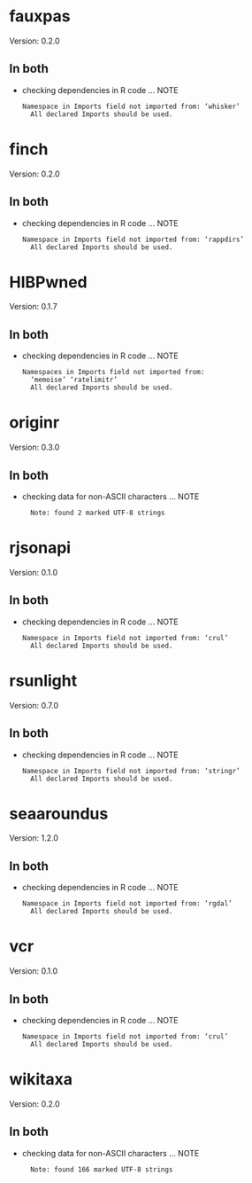 # fauxpas

Version: 0.2.0

## In both

*   checking dependencies in R code ... NOTE
    ```
    Namespace in Imports field not imported from: ‘whisker’
      All declared Imports should be used.
    ```

# finch

Version: 0.2.0

## In both

*   checking dependencies in R code ... NOTE
    ```
    Namespace in Imports field not imported from: ‘rappdirs’
      All declared Imports should be used.
    ```

# HIBPwned

Version: 0.1.7

## In both

*   checking dependencies in R code ... NOTE
    ```
    Namespaces in Imports field not imported from:
      ‘memoise’ ‘ratelimitr’
      All declared Imports should be used.
    ```

# originr

Version: 0.3.0

## In both

*   checking data for non-ASCII characters ... NOTE
    ```
      Note: found 2 marked UTF-8 strings
    ```

# rjsonapi

Version: 0.1.0

## In both

*   checking dependencies in R code ... NOTE
    ```
    Namespace in Imports field not imported from: ‘crul’
      All declared Imports should be used.
    ```

# rsunlight

Version: 0.7.0

## In both

*   checking dependencies in R code ... NOTE
    ```
    Namespace in Imports field not imported from: ‘stringr’
      All declared Imports should be used.
    ```

# seaaroundus

Version: 1.2.0

## In both

*   checking dependencies in R code ... NOTE
    ```
    Namespace in Imports field not imported from: ‘rgdal’
      All declared Imports should be used.
    ```

# vcr

Version: 0.1.0

## In both

*   checking dependencies in R code ... NOTE
    ```
    Namespace in Imports field not imported from: ‘crul’
      All declared Imports should be used.
    ```

# wikitaxa

Version: 0.2.0

## In both

*   checking data for non-ASCII characters ... NOTE
    ```
      Note: found 166 marked UTF-8 strings
    ```

